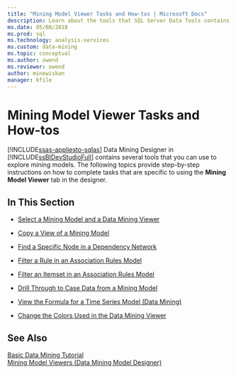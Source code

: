 ```yaml
---
title: "Mining Model Viewer Tasks and How-tos | Microsoft Docs"
description: Learn about the tools that SQL Server Data Tools contains to explore mining models in SQL Server Analysis Services.
ms.date: 05/08/2018
ms.prod: sql
ms.technology: analysis-services
ms.custom: data-mining
ms.topic: conceptual
ms.author: owend
ms.reviewer: owend
author: minewiskan
manager: kfile
---
```

# Mining Model Viewer Tasks and How-tos
[!INCLUDE[ssas-appliesto-sqlas](../includes/ssas-appliesto-sqlas.md)]
  Data Mining Designer in [!INCLUDE[ssBIDevStudioFull](../includes/ssbidevstudiofull-md.md)] contains several tools that you can use to explore mining models. The following topics provide step-by-step instructions on how to complete tasks that are specific to using the **Mining Model Viewer** tab in the designer.  
  
## In This Section  
  
-   [Select a Mining Model and a Data Mining Viewer](../../analysis-services/data-mining/select-a-mining-model-and-a-data-mining-viewer.md)  
  
-   [Copy a View of a Mining Model](../../analysis-services/data-mining/copy-a-view-of-a-mining-model.md)  
  
-   [Find a Specific Node in a Dependency Network](../../analysis-services/data-mining/find-a-specific-node-in-a-dependency-network.md)  
  
-   [Filter a Rule in an Association Rules Model](../../analysis-services/data-mining/filter-a-rule-in-an-association-rules-model.md)  
  
-   [Filter an Itemset in an Association Rules Model](../../analysis-services/data-mining/filter-an-itemset-in-an-association-rules-model.md)  
  
-   [Drill Through to Case Data from a Mining Model](../../analysis-services/data-mining/drill-through-to-case-data-from-a-mining-model.md)  
  
-   [View the Formula for a Time Series Model &#40;Data Mining&#41;](../../analysis-services/data-mining/view-the-formula-for-a-time-series-model-data-mining.md)  
  
-   [Change the Colors Used in the Data Mining Viewer](../../analysis-services/data-mining/change-the-colors-used-in-the-data-mining-viewer.md)  
  
## See Also  
 [Basic Data Mining Tutorial](/previous-versions/sql/sql-server-2016/ms167167(v=sql.130))   
 [Mining Model Viewers &#40;Data Mining Model Designer&#41;](../analysis-services-overview.md?viewFallbackFrom=sql-server-ver15)  
  
